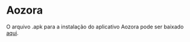 # Aozora
O arquivo .apk para a instalação do aplicativo Aozora pode ser baixado [aqui](https://drive.google.com/uc?export=download&id=10iNFP1BI_9zmfVO6T93AdF0j7GPXLAFK).
